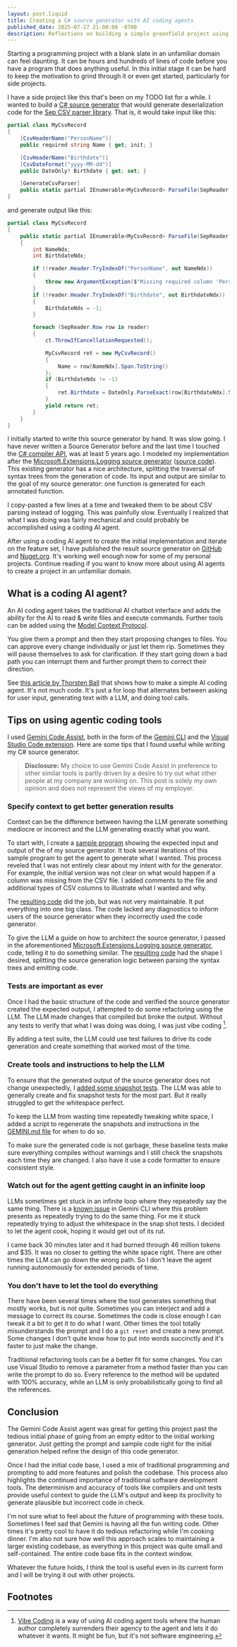 ```yaml
---
layout: post.liquid
title: Creating a C# source generator with AI coding agents
published_date: 2025-07-27 21:00:00 -0700
description: Reflections on building a simple greenfield project using AI coding agents.
---
```


Starting a programming project with a blank slate in an unfamiliar domain can feel daunting.
It can be hours and hundreds of lines of code before you have a program that does anything useful.
In this initial stage it can be hard to keep the motivation to grind through it or even get started,
particularly for side projects.

I have a side project like this that's been on my TODO list for a while.
I wanted to build a
[C# source generator](https://devblogs.microsoft.com/dotnet/introducing-c-source-generators/)
that would generate deserialization code for the [Sep CSV parser library](https://github.com/nietras/Sep/).
That is, it would take input like this:

```c#
partial class MyCsvRecord
{
    [CsvHeaderName("PersonName")]
    public required string Name { get; init; }

    [CsvHeaderName("Birthdate")]
    [CsvDateFormat("yyyy-MM-dd")]
    public DateOnly? Birthdate { get; set; }

    [GenerateCsvParser]
    public static partial IEnumerable<MyCsvRecord> ParseFile(SepReader reader, CancellationToken ct = default);
}
```

and generate output like this:

```c#
partial class MyCsvRecord
{
    public static partial IEnumerable<MyCsvRecord> ParseFile(SepReader reader, CancellationToken ct)
    {
        int NameNdx;
        int BirthdateNdx;

        if (!reader.Header.TryIndexOf("PersonName", out NameNdx))
        {
            throw new ArgumentException($"Missing required column 'PersonName' for required property 'Name'.");
        }
        if (!reader.Header.TryIndexOf("Birthdate", out BirthdateNdx))
        {
            BirthdateNdx = -1;
        }

        foreach (SepReader.Row row in reader)
        {
            ct.ThrowIfCancellationRequested();

            MyCsvRecord ret = new MyCsvRecord()
            {
                Name = row[NameNdx].Span.ToString()
            };
            if (BirthdateNdx != -1)
            {
                ret.Birthdate = DateOnly.ParseExact(row[BirthdateNdx].Span, "yyyy-MM-dd", CultureInfo.InvariantCulture);
            }
            yield return ret;
        }
    }
}
```

I initially started to write this source generator by hand. It was slow going.
I have never written a Source Generator before and the last time I touched the
[C# compiler API](https://learn.microsoft.com/en-us/dotnet/csharp/roslyn-sdk/),
was at least 5 years ago.
I modeled my implementation after the
[Microsoft.Extensions.Logging source generator](https://learn.microsoft.com/en-us/dotnet/core/extensions/logger-message-generator)
([source code](https://github.com/dotnet/runtime/tree/ea721e7486615b95c8ede98a6f54aa5178d4c888/src/libraries/Microsoft.Extensions.Logging.Abstractions/gen)).
This existing generator has a nice architecture, splitting the traversal of syntax trees from the
generation of code. Its input and output are similar to the goal of my source generator: one function
is generated for each annotated function.

I copy-pasted a few lines at a time and tweaked them to be about CSV parsing instead of logging.
This was painfully slow.
Eventually I realized that what I was doing was fairly
mechanical and could probably be accomplished using a coding AI agent.

After using a coding AI agent to create the initial implementation and iterate on the feature set,
I have published the result source generator on
[GitHub](https://github.com/AustinWise/SepCsvSourceGenerator)
and
[Nuget.org](https://www.nuget.org/packages/AWise.SepCsvSourceGenerator/).
It's working well enough now for some of my personal projects. Continue reading if you want to know
more about using AI agents to create a project in an unfamiliar domain.

## What is a coding AI agent?

An AI coding agent takes the traditional AI chatbot interface and adds the ability for the AI to read & write
files and execute commands. Further tools can be added using the
[Model Context Protocol](https://modelcontextprotocol.io/).

You give them a prompt and then they start proposing changes to files. You can approve every change
individually or just let them rip. Sometimes they will pause themselves to ask for clarification.
If they start going down a bad path you can interrupt them and further prompt them to correct
their direction.

See [this article by Thorsten Ball](https://ampcode.com/how-to-build-an-agent) that shows how to make
a simple AI coding agent. It's not much code. It's just a for loop that alternates between asking for
user input, generating text with a LLM, and doing tool calls.

## Tips on using agentic coding tools

I used [Gemini Code Assist](https://codeassist.google/), both in the form of the
[Gemini CLI](https://github.com/google-gemini/gemini-cli) and the
[Visual Studio Code extension](https://marketplace.visualstudio.com/items?itemName=Google.geminicodeassist).
Here are some tips that I found useful while writing my C# source generator.

> **Disclosure:** My choice to use Gemini Code Assist in preference to other similar tools is partly
> driven by a desire to try out what other people at my company are working on.
> This post is solely my own opinion and does not represent the views of my employer.

### Specify context to get better generation results

Context can be the difference between having the LLM generate something mediocre or incorrect and the
LLM generating exactly what you want.

To start with, I create a [sample program](https://github.com/AustinWise/SepCsvSourceGenerator/blob/agentic/SampleCsvCode/Program.cs)
showing the expected input and output of the of my source generator. It took several iterations of this
sample program to get the agent to generate what I wanted.
This process reveled that I was not entirely clear about my intent with for the
generator. For example, the initial version was not clear on what would happen if a column was missing
from the CSV file. I added comments to the file and additional types of CSV columns to illustrate
what I wanted and why.

The [resulting code](https://github.com/AustinWise/SepCsvSourceGenerator/commit/9d2908b9eed7a75415c2fb06a502ad9155877354)
did the job, but was not very maintainable. It put everything into one big class.
The code lacked any diagnostics to inform users of the source generator when they incorrectly used
the code generator.

To give the LLM a guide on how to architect the source generator, I passed in the aforementioned
[Microsoft.Extensions.Logging source generator](https://github.com/dotnet/runtime/tree/ea721e7486615b95c8ede98a6f54aa5178d4c888/src/libraries/Microsoft.Extensions.Logging.Abstractions/gen),
code, telling it to do something similar. The
[resulting code](https://github.com/AustinWise/SepCsvSourceGenerator/commit/d08830c6721e46de31fcbfcac279a46c7ff573e6)
had the shape I desired, splitting the source generation logic between parsing the syntax trees and
emitting code.

### Tests are important as ever

Once I had the basic structure of the code and verified the source generator created the expected output,
I attempted to do some refactoring using the LLM. The LLM made changes that compiled but broke the output.
Without any tests to verify that what I was doing was doing, I was just vibe coding [^1].

By adding a test suite, the LLM could use test failures to drive its code generation and create something
that worked most of the time.

### Create tools and instructions to help the LLM

To ensure that the generated output of the source generator does not change unexpectedly, I
[added some snapshot tests](https://github.com/AustinWise/SepCsvSourceGenerator/commit/87936bc60e7f56cf383b9301d53725a51ce2f463).
The LLM was able to generally create and fix snapshot tests for the most part. But it really struggled
to get the whitespace perfect.

To keep the LLM from wasting time repeatedly tweaking white space, I added a script to regenerate
the snapshots and instructions in the
[GEMINI.md file](https://github.com/AustinWise/SepCsvSourceGenerator/blob/main/.gemini/GEMINI.md)
for when to do so.

To make sure the generated code is not garbage, these baseline tests make sure everything compiles
without warnings and I still check the snapshots each time they are changed. I also have it use a
code formatter to ensure consistent style.

### Watch out for the agent getting caught in an infinite loop

LLMs sometimes get stuck in an infinite loop where they repeatedly say the same thing.
There is a [known issue](https://github.com/google-gemini/gemini-cli/issues/1531) in Gemini CLI where
this problem presents as repeatedly trying to do the same thing.
For me it stuck repeatedly trying to adjust the whitespace in the
snap shot tests. I decided to let the agent cook, hoping it would get out of its rut.

I came back 30 minutes later and it had burned through 46 million tokens and $35.
It was no closer to getting the white space right.
There are other times the LLM can go down the wrong path.
So I don't leave the agent running autonomously for extended periods of time.

### You don't have to let the tool do everything

There have been several times where the tool generates something that mostly works, but is not quite.
Sometimes you can interject and add a message to correct its course.
Sometimes the code is close enough I can tweak it a bit to get it to do what I want.
Other times the tool totally misunderstands the prompt and I do a `git reset` and create a new prompt.
Some changes I don't quite know how to put into words succinctly and it's faster to just make the change.

Traditional refactoring tools can be a better fit for some changes.
You can use Visual Studio to remove a parameter from a method faster than you can write the prompt to
do so. Every reference to the method will be updated with 100% accuracy, while an LLM is
only probabilistically going to find all the references.

## Conclusion

The Gemini Code Assist agent was great for getting this project past the tedious initial phase of
going from an empty editor to the initial working generator. Just getting the prompt and sample code
right for the initial generation helped refine the design of this code generator.

Once I had the initial code base, I used a mix of traditional programming and prompting to add more
features and polish the codebase.
This process also highlights the continued importance of traditional software development tools. The
determinism and accuracy of tools like compilers and unit tests provide useful context to guide the
LLM's output and keep its proclivity to generate plausible but incorrect code in check.

I'm not sure what to feel about the future of programming with these tools.
Sometimes I feel sad that Gemini is having all the fun writing code.
Other times it's pretty cool to have it do tedious refactoring while I'm cooking dinner.
I'm also not sure how well this approach scales to maintaining a larger existing codebase, as everything
in this project was quite small and self-contained. The entire code base fits in the context window.

Whatever the future holds, I think the tool is useful even in its current form and I will be trying
it out with other projects.

## Footnotes

[^1]: [Vibe Coding](https://en.wikipedia.org/wiki/Vibe_coding) is a way of using AI coding agent tools where
      the human author completely surrenders their agency to the agent and lets it do whatever it wants.
      It might be fun, but it's not software engineering.
